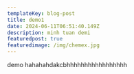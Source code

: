 ```yaml
---
templateKey: blog-post
title: demo1
date: 2024-06-11T06:51:40.149Z
description: minh tuan demi
featuredpost: true
featuredimage: /img/chemex.jpg
---
```

d﻿emo hahahahdakcbhhhhhhhhhhhhhhhhh